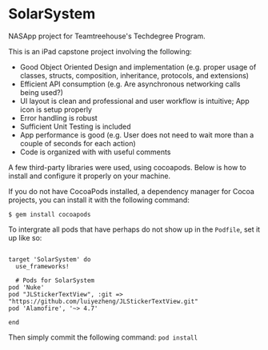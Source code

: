 # SolarSystem
NASApp project for Teamtreehouse's Techdegree Program.

This is an iPad capstone project involving the following:
* Good Object Oriented Design and implementation (e.g. proper usage of classes, structs, composition, inheritance, protocols, and extensions)
* Efficient API consumption (e.g. Are asynchronous networking calls being used?)
* UI layout is clean and professional and user workflow is intuitive; App icon is setup properly
* Error handling is robust
* Sufficient Unit Testing is included
* App performance is good (e.g. User does not need to wait more than a couple of seconds for each action)
* Code is organized with with useful comments

A few third-party libraries were used, using cocoapods.
Below is how to install and configure it properly on your machine.

If you do not have CocoaPods installed, a dependency manager for Cocoa projects, you can install it with the following command:

`$ gem install cocoapods`

To intergrate all pods that have perhaps do not show up in the `Podfile`, set it up like so:

```platform :ios, '9.0'

target 'SolarSystem' do
  use_frameworks!

  # Pods for SolarSystem
pod 'Nuke'
pod "JLStickerTextView", :git =>
"https://github.com/luiyezheng/JLStickerTextView.git"
pod 'Alamofire', '~> 4.7'

end
```

Then simply commit the following command:
`pod install`
